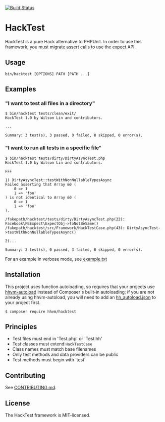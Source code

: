 [![Build Status](https://travis-ci.com/hhvm/hacktest.svg?token=zPvriessjph1qhCX5PxF&branch=master)](https://travis-ci.com/hhvm/hacktest)

# HackTest

HackTest is a pure Hack alternative to PHPUnit. In order to use this framework, you must migrate assert calls to use the [expect](https://github.com/hhvm/fbexpect) API.

## Usage

```
bin/hacktest [OPTIONS] PATH [PATH ...]
```

## Examples

### "I want to test all files in a directory"
```
$ bin/hacktest tests/clean/exit/
HackTest 1.0 by Wilson Lin and contributors.

...

Summary: 3 test(s), 3 passed, 0 failed, 0 skipped, 0 error(s).
```

### "I want to run all tests in a specific file"

```
$ bin/hacktest tests/dirty/DirtyAsyncTest.php
HackTest 1.0 by Wilson Lin and contributors.

FFF

1) DirtyAsyncTest::testWithNonNullableTypesAsync
Failed asserting that Array &0 (
    0 => 1
    1 => 'foo'
) is not identical to Array &0 (
    0 => 1
    1 => 'foo'
).

/fakepath/hacktest/tests/dirty/DirtyAsyncTest.php(22): Facebook\FBExpect\ExpectObj->toNotBeSame()
/fakepath/hacktest/src/Framework/HackTestCase.php(43): DirtyAsyncTest->testWithNonNullableTypesAsync()

2)...

Summary: 3 test(s), 0 passed, 3 failed, 0 skipped, 0 error(s).
```

For an example in verbose mode, see [example.txt](example.txt)

## Installation

This project uses function autoloading, so requires that your projects use
[hhvm-autoload](https://github.com/hhvm/hhvm-autoload) instead of Composer's
built-in autoloading; if you are not already using hhvm-autoload, you will need
to add an
[hh_autoload.json](https://github.com/hhvm/hhvm-autoload#configuration-hh_autoloadjson)
to your project first.

```
$ composer require hhvm/hacktest
```

## Principles
- Test files must end in 'Test.php' or 'Test.hh'
- Test classes must extend `HackTestCase`
- Class names must match base filenames
- Only test methods and data providers can be public
- Test methods must begin with 'test'

## Contributing

See [CONTRIBUTING.md](CONTRIBUTING.md).

## License

The HackTest framework is MIT-licensed.
